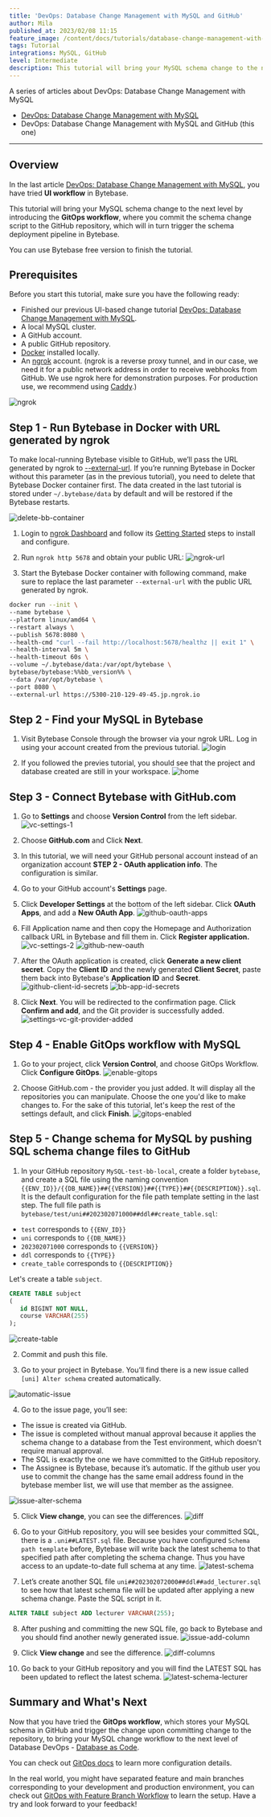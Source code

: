 ```yaml
---
title: 'DevOps: Database Change Management with MySQL and GitHub'
author: Mila
published_at: 2023/02/08 11:15
feature_image: /content/docs/tutorials/database-change-management-with-mysql-and-github/feature-image.webp
tags: Tutorial
integrations: MySQL, GitHub
level: Intermediate
description: This tutorial will bring your MySQL schema change to the next level by introducing the GitOps workflow, where you commit schema change script to the GitHub repository, which will in turn trigger the schema deployment pipeline in Bytebase.
---
```


A series of articles about DevOps: Database Change Management with MySQL

- [DevOps: Database Change Management with MySQL](/docs/tutorials/database-change-management-with-mysql)
- DevOps: Database Change Management with MySQL and GitHub (this one)

---

## Overview

In the last article [DevOps: Database Change Management with MySQL](/docs/tutorials/database-change-management-with-mysql), you have tried **UI workflow** in Bytebase.

This tutorial will bring your MySQL schema change to the next level by introducing the **GitOps workflow**, where you commit the schema change script to the GitHub repository, which will in turn trigger the schema deployment pipeline in Bytebase.

You can use Bytebase free version to finish the tutorial.

## Prerequisites

Before you start this tutorial, make sure you have the following ready:

- Finished our previous UI-based change tutorial [DevOps: Database Change Management with MySQL](/docs/tutorials/database-change-management-with-mysql).
- A local MySQL cluster.
- A GitHub account.
- A public GitHub repository.
- [Docker](https://www.docker.com/) installed locally.
- An [ngrok](http://ngrok.com/) account. (ngrok is a reverse proxy tunnel, and in our case, we need it for a public network address in order to receive webhooks from GitHub. We use ngrok here for demonstration purposes. For production use, we recommend using [Caddy](https://caddyserver.com/).)

![ngrok](/content/docs/tutorials/database-change-management-with-mysql-and-github/ngrok.webp)

## Step 1 - Run Bytebase in Docker with URL generated by ngrok

To make local-running Bytebase visible to GitHub, we’ll pass the URL generated by ngrok to [--external-url](/docs/get-started/install/external-url). If you’re running Bytebase in Docker without this parameter (as in the previous tutorial), you need to delete that Bytebase Docker container first. The data created in the last tutorial is stored under `~/.bytebase/data` by default and will be restored if the Bytebase restarts.

![delete-bb-container](/content/docs/tutorials/database-change-management-with-mysql-and-github/delete-bb-container.webp)

1. Login to [ngrok Dashboard](https://dashboard.ngrok.com/) and follow its [Getting Started](https://dashboard.ngrok.com/get-started/setup) steps to install and configure.

2. Run `ngrok http 5678` and obtain your public URL:
   ![ngrok-url](/content/docs/tutorials/database-change-management-with-mysql-and-github/ngrok-url.webp)

3. Start the Bytebase Docker container with following command, make sure to replace the last parameter `--external-url` with the public URL generated by ngrok.

```bash
docker run --init \
--name bytebase \
--platform linux/amd64 \
--restart always \
--publish 5678:8080 \
--health-cmd "curl --fail http://localhost:5678/healthz || exit 1" \
--health-interval 5m \
--health-timeout 60s \
--volume ~/.bytebase/data:/var/opt/bytebase \
bytebase/bytebase:%%bb_version%% \
--data /var/opt/bytebase \
--port 8080 \
--external-url https://5300-210-129-49-45.jp.ngrok.io
```

## Step 2 - Find your MySQL in Bytebase

1. Visit Bytebase Console through the browser via your ngrok URL. Log in using your account created from the previous tutorial.
   ![login](/content/docs/tutorials/database-change-management-with-mysql-and-github/login.webp)

2. If you followed the previes tutorial, you should see that the project and database created are still in your workspace.
   ![home](/content/docs/tutorials/database-change-management-with-mysql-and-github/home.webp)

## Step 3 - Connect Bytebase with GitHub.com

1. Go to **Settings** and choose **Version Control** from the left sidebar.
   ![vc-settings-1](/content/docs/tutorials/database-change-management-with-mysql-and-github/vc-settings-1.webp)

2. Choose **GitHub.com** and Click **Next**.

3. In this tutorial, we will need your GitHub personal account instead of an organization account **STEP 2 - OAuth application info**. The configuration is similar.

4. Go to your GitHub account's **Settings** page.

5. Click **Developer Settings** at the bottom of the left sidebar. Click **OAuth Apps**, and add a **New OAuth App**.
   ![github-oauth-apps](/content/docs/tutorials/database-change-management-with-mysql-and-github/github-oauth-apps.webp)

6. Fill Application name and then copy the Homepage and Authorization callback URL in Bytebase and fill them in. Click **Register application.**
   ![vc-settings-2](/content/docs/tutorials/database-change-management-with-mysql-and-github/vc-settings-2.webp)
   ![github-new-oauth](/content/docs/tutorials/database-change-management-with-mysql-and-github/github-new-oauth.webp)

7. After the OAuth application is created, click **Generate a new client secret**. Copy the **Client ID** and the newly generated **Client Secret**, paste them back into Bytebase's **Application ID** and **Secret**.
   ![github-client-id-secrets](/content/docs/tutorials/database-change-management-with-mysql-and-github/github-client-id-secrets.webp)
   ![bb-app-id-secrets](/content/docs/tutorials/database-change-management-with-mysql-and-github/bb-app-id-secrets.webp)

8. Click **Next**. You will be redirected to the confirmation page. Click **Confirm and add**, and the Git provider is successfully added.
   ![settings-vc-git-provider-added](/content/docs/tutorials/database-change-management-with-mysql-and-github/settings-vc-git-provider-added.webp)

## Step 4 - Enable GitOps workflow with MySQL

1. Go to your project, click **Version Control**, and choose GitOps Workflow. Click **Configure GitOps**.
   ![enable-gitops](/content/docs/tutorials/database-change-management-with-mysql-and-github/enable-gitops.webp)

2. Choose GitHub.com - the provider you just added. It will display all the repositories you can manipulate. Choose the one you'd like to make changes to. For the sake of this tutorial, let's keep the rest of the settings default, and click **Finish**.
   ![gitops-enabled](/content/docs/tutorials/database-change-management-with-mysql-and-github/gitops-enabled.webp)

## Step 5 - Change schema for MySQL by pushing SQL schema change files to GitHub

1. In your GitHub repository `MySQL-test-bb-local`, create a folder `bytebase`, and create a SQL file using the naming convention `{{ENV_ID}}/{{DB_NAME}}##{{VERSION}}##{{TYPE}}##{{DESCRIPTION}}.sql`. It is the default configuration for the file path template setting in the last step.
   The full file path is `bytebase/test/uni##202302071000##ddl##create_table.sql`:

- `test` corresponds to `{{ENV_ID}}`
- `uni` corresponds to `{{DB_NAME}}`
- `202302071000` corresponds to `{{VERSION}}`
- `ddl` corresponds to `{{TYPE}}`
- `create_table` corresponds to `{{DESCRIPTION}}`

Let's create a table `subject`.

```sql
CREATE TABLE subject
(
   id BIGINT NOT NULL,
   course VARCHAR(255)
);
```

![create-table](/content/docs/tutorials/database-change-management-with-mysql-and-github/create-table.webp)

2. Commit and push this file.

3. Go to your project in Bytebase. You’ll find there is a new issue called `[uni] Alter schema` created automatically.

![automatic-issue](/content/docs/tutorials/database-change-management-with-mysql-and-github/automatic-issue.webp)

4. Go to the issue page, you’ll see:

- The issue is created via GitHub.
- The issue is completed without manual approval because it applies the schema change to a database from the Test environment, which doesn't require manual approval.
- The SQL is exactly the one we have committed to the GitHub repository.
- The Assignee is Bytebase, because it’s automatic. If the github user you use to commit the change has the same email address found in the bytebase member list, we will use that member as the assignee.

![issue-alter-schema](/content/docs/tutorials/database-change-management-with-mysql-and-github/issue-alter-schema.webp)

5. Click **View change**, you can see the differences.
   ![diff](/content/docs/tutorials/database-change-management-with-mysql-and-github/diff.webp)

6. Go to your GitHub repository, you will see besides your committed SQL, there is a `.uni##LATEST.sql` file. Because you have configured `Schema path template` before, Bytebase will write back the latest schema to that specified path after completing the schema change. Thus you have access to an update-to-date full schema at any time.
   ![latest-schema](/content/docs/tutorials/database-change-management-with-mysql-and-github/latest-schema.webp)

7. Let’s create another SQL file `uni##202302072000##ddl##add_lecturer.sql` to see how that latest schema file will be updated after applying a new schema change. Paste the SQL script in it.

```sql
ALTER TABLE subject ADD lecturer VARCHAR(255);
```

8. After pushing and committing the new SQL file, go back to Bytebase and you should find another newly generated issue.
   ![issue-add-column](/content/docs/tutorials/database-change-management-with-mysql-and-github/issue-add-column.webp)

9. Click **View change** and see the difference.
   ![diff-columns](/content/docs/tutorials/database-change-management-with-mysql-and-github/diff-columns.webp)

10. Go back to your GitHub repository and you will find the LATEST SQL has been updated to reflect the latest schema.
    ![latest-schema-lecturer](/content/docs/tutorials/database-change-management-with-mysql-and-github/latest-schema-lecturer.webp)

## Summary and What's Next

Now that you have tried the **GitOps workflow**, which stores your MySQL schema in GitHub and trigger the change upon committing change to the repository, to bring your MySQL change workflow to the next level of Database DevOps - [Database as Code](/blog/database-as-code).

You can check out [GitOps docs](/docs/vcs-integration/overview) to learn more configuration details.

In the real world, you might have separated feature and main branches corresponding to your development and production environment, you can check out [GitOps with Feature Branch Workflow](/docs/how-to/workflow/gitops-feature-branch) to learn the setup. Have a try and look forward to your feedback!
